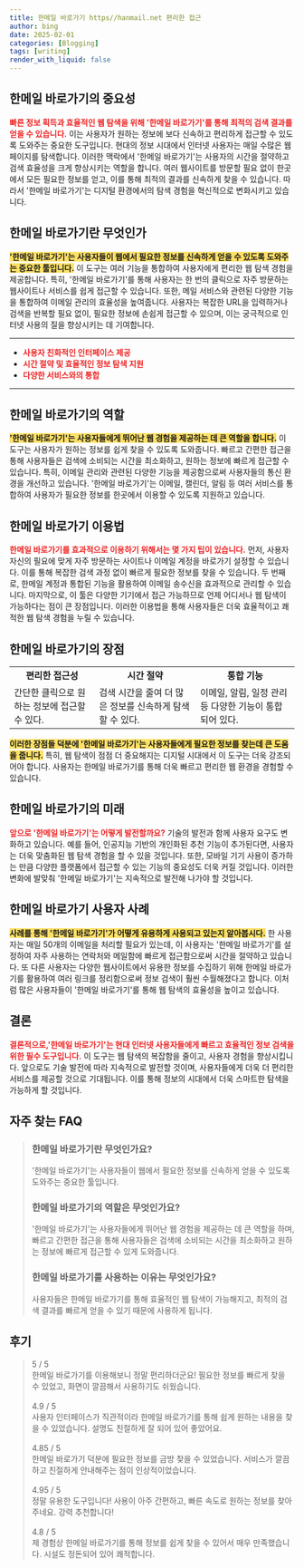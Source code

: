 ```yaml
---
title: 한메일 바로가기 https//hanmail.net 편리한 접근
author: bing
date: 2025-02-01
categories: [Blogging]
tags: [writing]
render_with_liquid: false
---
```



<h2 id='한메일_바로가기의_중요성'>한메일 바로가기의 중요성</h2>

<p><b><span style="color: #ee2323;">빠른 정보 획득과 효율적인 웹 탐색을 위해 '한메일 바로가기'를 통해 최적의 검색 결과를 얻을 수 있습니다.</span></b> 이는 사용자가 원하는 정보에 보다 신속하고 편리하게 접근할 수 있도록 도와주는 중요한 도구입니다. 현대의 정보 시대에서 인터넷 사용자는 매일 수많은 웹 페이지를 탐색합니다. 이러한 맥락에서 '한메일 바로가기'는 사용자의 시간을 절약하고 검색 효율성을 크게 향상시키는 역할을 합니다. 여러 웹사이트를 방문할 필요 없이 한곳에서 모든 필요한 정보를 얻고, 이를 통해 최적의 결과를 신속하게 찾을 수 있습니다. 따라서 '한메일 바로가기'는 디지털 환경에서의 탐색 경험을 혁신적으로 변화시키고 있습니다.</p>

<h2 id='한메일_바로가기란_무엇인가'>한메일 바로가기란 무엇인가</h2>

<p><b><span style="background-color: #ffe066;">'한메일 바로가기'는 사용자들이 웹에서 필요한 정보를 신속하게 얻을 수 있도록 도와주는 중요한 툴입니다.</span></b> 이 도구는 여러 기능을 통합하여 사용자에게 편리한 웹 탐색 경험을 제공합니다. 특히, '한메일 바로가기'를 통해 사용자는 한 번의 클릭으로 자주 방문하는 웹사이트나 서비스를 쉽게 접근할 수 있습니다. 또한, 메일 서비스와 관련된 다양한 기능을 통합하여 이메일 관리의 효율성을 높여줍니다. 사용자는 복잡한 URL을 입력하거나 검색을 반복할 필요 없이, 필요한 정보에 손쉽게 접근할 수 있으며, 이는 궁극적으로 인터넷 사용의 질을 향상시키는 데 기여합니다.</p>

<hr />

<ul>
    <li><b><span style="color: #ee2323;">사용자 친화적인 인터페이스 제공</span></b></li>
    <li><b><span style="color: #ee2323;">시간 절약 및 효율적인 정보 탐색 지원</span></b></li>
    <li><b><span style="color: #ee2323;">다양한 서비스와의 통합</span></b></li>
</ul>

<hr />

<h2 id='한메일_바로가기의_역할'>한메일 바로가기의 역할</h2>

<p><b><span style="background-color: #ffe066;">'한메일 바로가기'는 사용자들에게 뛰어난 웹 경험을 제공하는 데 큰 역할을 합니다.</span></b> 이 도구는 사용자가 원하는 정보를 쉽게 찾을 수 있도록 도와줍니다. 빠르고 간편한 접근을 통해 사용자들은 검색에 소비되는 시간을 최소화하고, 원하는 정보에 빠르게 접근할 수 있습니다. 특히, 이메일 관리와 관련된 다양한 기능을 제공함으로써 사용자들의 통신 환경을 개선하고 있습니다. '한메일 바로가기'는 이메일, 캘린더, 알림 등 여러 서비스를 통합하여 사용자가 필요한 정보를 한곳에서 이용할 수 있도록 지원하고 있습니다.</p>

<h2 id='한메일_바로가기_이용법'>한메일 바로가기 이용법</h2>

<p><b><span style="color: #ee2323;">한메일 바로가기를 효과적으로 이용하기 위해서는 몇 가지 팁이 있습니다.</span></b> 먼저, 사용자 자신의 필요에 맞게 자주 방문하는 사이트나 이메일 계정을 바로가기 설정할 수 있습니다. 이를 통해 복잡한 검색 과정 없이 빠르게 필요한 정보를 찾을 수 있습니다. 두 번째로, 한메일 계정과 통합된 기능을 활용하여 이메일 송수신을 효과적으로 관리할 수 있습니다. 마지막으로, 이 툴은 다양한 기기에서 접근 가능하므로 언제 어디서나 웹 탐색이 가능하다는 점이 큰 장점입니다. 이러한 이용법을 통해 사용자들은 더욱 효율적이고 쾌적한 웹 탐색 경험을 누릴 수 있습니다.</p>

<h2 id='한메일_바로가기의_장점'>한메일 바로가기의 장점</h2>

<table>
    <tr>
        <td style="text-align: center; height: 17px;"><b>편리한 접근성</b></td>
        <td style="text-align: center; height: 17px;"><b>시간 절약</b></td>
        <td style="text-align: center; height: 17px;"><b>통합 기능</b></td>
    </tr>
    <tr>
        <td>간단한 클릭으로 원하는 정보에 접근할 수 있다.</td>
        <td>검색 시간을 줄여 더 많은 정보를 신속하게 탐색할 수 있다.</td>
        <td>이메일, 알림, 일정 관리 등 다양한 기능이 통합되어 있다.</td>
    </tr>
</table>

<p><b><span style="background-color: #ffe066;">이러한 장점들 덕분에 '한메일 바로가기'는 사용자들에게 필요한 정보를 찾는데 큰 도움을 줍니다.</span></b> 특히, 웹 탐색이 점점 더 중요해지는 디지털 시대에서 이 도구는 더욱 강조되어야 합니다. 사용자는 한메일 바로가기를 통해 더욱 빠르고 편리한 웹 환경을 경험할 수 있습니다.</p>

<h2 id='한메일_바로가기의_미래'>한메일 바로가기의 미래</h2>

<p><b><span style="color: #ee2323;">앞으로 '한메일 바로가기'는 어떻게 발전할까요?</span></b> 기술의 발전과 함께 사용자 요구도 변화하고 있습니다. 예를 들어, 인공지능 기반의 개인화된 추천 기능이 추가된다면, 사용자는 더욱 맞춤화된 웹 탐색 경험을 할 수 있을 것입니다. 또한, 모바일 기기 사용이 증가하는 만큼 다양한 플랫폼에서 접근할 수 있는 기능의 중요성도 더욱 커질 것입니다. 이러한 변화에 발맞춰 '한메일 바로가기'는 지속적으로 발전해 나가야 할 것입니다.</p>

<h2 id='한메일_바로가기_사용자_사례'>한메일 바로가기 사용자 사례</h2>

<p><b><span style="background-color: #ffe066;">사례를 통해 '한메일 바로가기'가 어떻게 유용하게 사용되고 있는지 알아봅시다.</span></b> 한 사용자는 매일 50개의 이메일을 처리할 필요가 있는데, 이 사용자는 '한메일 바로가기'를 설정하여 자주 사용하는 연락처와 메일함에 빠르게 접근함으로써 시간을 절약하고 있습니다. 또 다른 사용자는 다양한 웹사이트에서 유용한 정보를 수집하기 위해 한메일 바로가기를 활용하여 여러 링크를 정리함으로써 정보 검색이 훨씬 수월해졌다고 합니다. 이처럼 많은 사용자들이 '한메일 바로가기'를 통해 웹 탐색의 효율성을 높이고 있습니다.</p>

<h2 id='한메일_바로가기_결론'>결론</h2>

<p><b><span style="color: #ee2323;">결론적으로,'한메일 바로가기'는 현대 인터넷 사용자들에게 빠르고 효율적인 정보 검색을 위한 필수 도구입니다.</span></b> 이 도구는 웹 탐색의 복잡함을 줄이고, 사용자 경험을 향상시킵니다. 앞으로도 기술 발전에 따라 지속적으로 발전할 것이며, 사용자들에게 더욱 더 편리한 서비스를 제공할 것으로 기대됩니다. 이를 통해 정보의 시대에서 더욱 스마트한 탐색을 가능하게 할 것입니다.</p>


<h2 id='자주_찾는_FAQ'>자주 찾는 FAQ</h2>
<div itemscope="" itemtype="https://schema.org/FAQPage"> 
<blockquote> 
<div itemscope="" itemprop="mainEntity" itemtype="https://schema.org/Question"> 
<h3 itemprop="name">한메일 바로가기란 무엇인가요?</h3> 
<div itemscope="" itemprop="acceptedAnswer" itemtype="https://schema.org/Answer"> 
<span itemprop="text"> 
<p>'한메일 바로가기'는 사용자들이 웹에서 필요한 정보를 신속하게 얻을 수 있도록 도와주는 중요한 툴입니다.</p> 
</span> 
</div> 
</div> 
<div itemscope="" itemprop="mainEntity" itemtype="https://schema.org/Question"> 
<h3 itemprop="name">한메일 바로가기의 역할은 무엇인가요?</h3> 
<div itemscope="" itemprop="acceptedAnswer" itemtype="https://schema.org/Answer"> 
<span itemprop="text"> 
<p>'한메일 바로가기'는 사용자들에게 뛰어난 웹 경험을 제공하는 데 큰 역할을 하며, 빠르고 간편한 접근을 통해 사용자들은 검색에 소비되는 시간을 최소화하고 원하는 정보에 빠르게 접근할 수 있게 도와줍니다.</p> 
</span> 
</div> 
</div> 
<div itemscope="" itemprop="mainEntity" itemtype="https://schema.org/Question"> 
<h3 itemprop="name">한메일 바로가기를 사용하는 이유는 무엇인가요?</h3> 
<div itemscope="" itemprop="acceptedAnswer" itemtype="https://schema.org/Answer"> 
<span itemprop="text"> 
<p>사용자들은 한메일 바로가기를 통해 효율적인 웹 탐색이 가능해지고, 최적의 검색 결과를 빠르게 얻을 수 있기 때문에 사용하게 됩니다.</p> 
</span> 
</div> 
</div> 
</blockquote> 
</div>
<h2 id='후기'>후기</h2>
<div itemscope itemtype="https://schema.org/Product">
  <blockquote>
  <div itemprop="review" itemscope itemtype="https://schema.org/Review">
      <div itemprop="reviewRating" itemscope itemtype="https://schema.org/Rating"> <span itemprop="ratingValue">5</span> / <span itemprop="bestRating">5</span> </div>
      <span itemprop="reviewBody">한메일 바로가기를 이용해보니 정말 편리하더군요! 필요한 정보를 빠르게 찾을 수 있었고, 화면이 깔끔해서 사용하기도 쉬웠습니다.</span>
  </div>
  <br>
  <div itemprop="review" itemscope itemtype="https://schema.org/Review">
      <div itemprop="reviewRating" itemscope itemtype="https://schema.org/Rating"> <span itemprop="ratingValue">4.9</span> / <span itemprop="bestRating">5</span> </div>
      <span itemprop="reviewBody">사용자 인터페이스가 직관적이라 한메일 바로가기를 통해 쉽게 원하는 내용을 찾을 수 있었습니다. 설명도 친절하게 잘 되어 있어 좋았어요.</span>
  </div>
  <br>
  <div itemprop="review" itemscope itemtype="https://schema.org/Review">
      <div itemprop="reviewRating" itemscope itemtype="https://schema.org/Rating"> <span itemprop="ratingValue">4.85</span> / <span itemprop="bestRating">5</span> </div>
      <span itemprop="reviewBody">한메일 바로가기 덕분에 필요한 정보를 금방 찾을 수 있었습니다. 서비스가 깔끔하고 친절하게 안내해주는 점이 인상적이었습니다.</span>
  </div>
  <br>
  <div itemprop="review" itemscope itemtype="https://schema.org/Review">
      <div itemprop="reviewRating" itemscope itemtype="https://schema.org/Rating"> <span itemprop="ratingValue">4.95</span> / <span itemprop="bestRating">5</span> </div>
      <span itemprop="reviewBody">정말 유용한 도구입니다! 사용이 아주 간편하고, 빠른 속도로 원하는 정보를 찾아주네요. 강력 추천합니다!</span>
  </div>
  <br>
  <div itemprop="review" itemscope itemtype="https://schema.org/Review">
      <div itemprop="reviewRating" itemscope itemtype="https://schema.org/Rating"> <span itemprop="ratingValue">4.8</span> / <span itemprop="bestRating">5</span> </div>
      <span itemprop="reviewBody">제 경험상 한메일 바로가기를 통해 정보를 쉽게 찾을 수 있어서 매우 만족했습니다. 시설도 정돈되어 있어 쾌적합니다.</span>
  </div>
  </blockquote>
</div>
